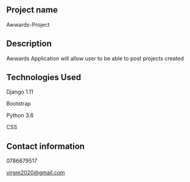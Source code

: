 ## Project name
Awwards-Project

## Description
Awwards Application will allow user to be able to post projects created 

## Technologies Used

Django 1.11

Bootstrap

Python 3.6

CSS 


## Contact information
0786679517

virgm2020@gmail.com